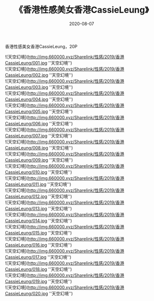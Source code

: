 ﻿---
layout: post
title:  《香港性感美女香港CassieLeung》
date:   2020-08-07
img: http://img.660000.xyz/Sharelink/性感/2019/香港CassieLeung/000.jpg
categories: [美女, 性感, 泳衣]
---

香港性感美女香港CassieLeung，20P

![天空幻境](http://img.660000.xyz/Sharelink/性感/2019/香港CassieLeung/001.jpg ''天空幻境'') <br>
![天空幻境](http://img.660000.xyz/Sharelink/性感/2019/香港CassieLeung/002.jpg ''天空幻境'') <br>
![天空幻境](http://img.660000.xyz/Sharelink/性感/2019/香港CassieLeung/003.jpg ''天空幻境'') <br>
![天空幻境](http://img.660000.xyz/Sharelink/性感/2019/香港CassieLeung/004.jpg ''天空幻境'') <br>
![天空幻境](http://img.660000.xyz/Sharelink/性感/2019/香港CassieLeung/005.jpg ''天空幻境'') <br>
![天空幻境](http://img.660000.xyz/Sharelink/性感/2019/香港CassieLeung/006.jpg ''天空幻境'') <br>
![天空幻境](http://img.660000.xyz/Sharelink/性感/2019/香港CassieLeung/007.jpg ''天空幻境'') <br>
![天空幻境](http://img.660000.xyz/Sharelink/性感/2019/香港CassieLeung/008.jpg ''天空幻境'') <br>
![天空幻境](http://img.660000.xyz/Sharelink/性感/2019/香港CassieLeung/009.jpg ''天空幻境'') <br>
![天空幻境](http://img.660000.xyz/Sharelink/性感/2019/香港CassieLeung/010.jpg ''天空幻境'') <br>
![天空幻境](http://img.660000.xyz/Sharelink/性感/2019/香港CassieLeung/011.jpg ''天空幻境'') <br>
![天空幻境](http://img.660000.xyz/Sharelink/性感/2019/香港CassieLeung/012.jpg ''天空幻境'') <br>
![天空幻境](http://img.660000.xyz/Sharelink/性感/2019/香港CassieLeung/013.jpg ''天空幻境'') <br>
![天空幻境](http://img.660000.xyz/Sharelink/性感/2019/香港CassieLeung/014.jpg ''天空幻境'') <br>
![天空幻境](http://img.660000.xyz/Sharelink/性感/2019/香港CassieLeung/015.jpg ''天空幻境'') <br>
![天空幻境](http://img.660000.xyz/Sharelink/性感/2019/香港CassieLeung/016.jpg ''天空幻境'') <br>
![天空幻境](http://img.660000.xyz/Sharelink/性感/2019/香港CassieLeung/017.jpg ''天空幻境'') <br>
![天空幻境](http://img.660000.xyz/Sharelink/性感/2019/香港CassieLeung/018.jpg ''天空幻境'') <br>
![天空幻境](http://img.660000.xyz/Sharelink/性感/2019/香港CassieLeung/019.jpg ''天空幻境'') <br>
![天空幻境](http://img.660000.xyz/Sharelink/性感/2019/香港CassieLeung/020.jpg ''天空幻境'') <br>
